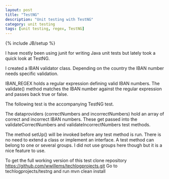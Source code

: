 ```yaml
---
layout: post
title: "TestNG"
description: "Unit testing with TestNG"
category: unit testing
tags: [unit testing, regex, TestNG]
---
```

{% include JB/setup %}

I have mostly been using junit for writing Java unit tests but lately took a quick look at TestNG.

I created a IBAN validator class. Depending on the country the IBAN number needs specific validation.

<script src="https://gist.github.com/wwillems/7a9e9f636790cc1dd3e2.js"></script>

IBAN_REGEX holds a regular expression defining valid IBAN numbers. The validate() method matches the IBAN number against the regular expression and passes back true or false.

The following test is the accompanying TestNG test.

<script src="https://gist.github.com/wwillems/f6e3423392122cff1d49.js"></script>

The dataproviders (correctNumbers and incorrectNumbers) hold an array of correct and incorrect IBAN numbers. These get passed into the validateCorrectNumbers and validateIncorrectNumbers test methods.

The method setUp() will be invoked before any test method is run. There is no need to extend a class or implement an interface. A test method can belong to one or several groups. I did not use groups here though but it is a nice feature to use.

To get the full working version of this test clone repository https://github.com/wwillems/techlogprojects.git
Go to techlogprojects/testng and run mvn clean install


